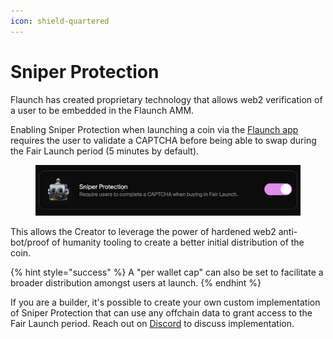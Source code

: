 ```yaml
---
icon: shield-quartered
---
```


# Sniper Protection

Flaunch has created proprietary technology that allows web2 verification of a user to be embedded in the Flaunch AMM.

Enabling Sniper Protection when launching a coin via the [Flaunch app](https://flaunch.gg/) requires the user to validate a CAPTCHA before being able to swap during the Fair Launch period (5 minutes by default).

<figure><img src="../.gitbook/assets/Screenshot 2025-09-11 at 12.51.36.png" alt=""><figcaption></figcaption></figure>

This allows the Creator to leverage the power of hardened web2 anti-bot/proof of humanity tooling to create a better initial distribution of the coin.

{% hint style="success" %}
A "per wallet cap" can also be set to facilitate a broader distribution amongst users at launch.
{% endhint %}

If you are a builder, it's possible to create your own custom implementation of Sniper Protection that can use any offchain data to grant access to the Fair Launch period. Reach out on [Discord](https://discord.gg/flaunch) to discuss implementation.
